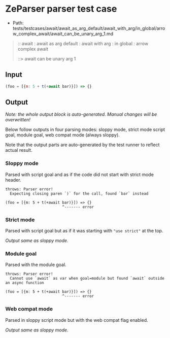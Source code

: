# ZeParser parser test case

- Path: tests/testcases/await/await_as_arg_default/await_with_arg/in_global/arrow_complex_await/await_can_be_unary_arg_1.md

> :: await : await as arg default : await with arg : in global : arrow complex await
>
> ::> await can be unary arg 1

## Input

`````js
(foo = [{m: 5 + t(+await bar)}]) => {}
`````

## Output

_Note: the whole output block is auto-generated. Manual changes will be overwritten!_

Below follow outputs in four parsing modes: sloppy mode, strict mode script goal, module goal, web compat mode (always sloppy).

Note that the output parts are auto-generated by the test runner to reflect actual result.

### Sloppy mode

Parsed with script goal and as if the code did not start with strict mode header.

`````
throws: Parser error!
  Expecting closing paren `)` for the call, found `bar` instead

(foo = [{m: 5 + t(+await bar)}]) => {}
                         ^------- error
`````

### Strict mode

Parsed with script goal but as if it was starting with `"use strict"` at the top.

_Output same as sloppy mode._

### Module goal

Parsed with the module goal.

`````
throws: Parser error!
  Cannot use `await` as var when goal=module but found `await` outside an async function

(foo = [{m: 5 + t(+await bar)}]) => {}
                         ^------- error
`````


### Web compat mode

Parsed in sloppy script mode but with the web compat flag enabled.

_Output same as sloppy mode._
